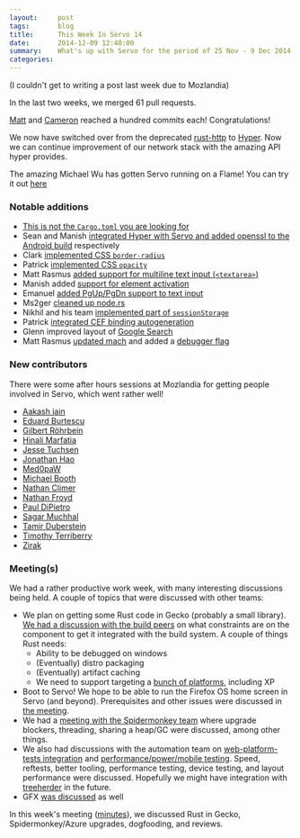 ```yaml
---
layout:     post
tags:       blog
title:      This Week In Servo 14
date:       2014-12-09 12:40:00
summary:    What's up with Servo for the period of 25 Nov - 9 Dec 2014
categories: 
---
```


(I couldn't get to writing a post last week due to Mozlandia)

In the last two weeks, we merged 61 pull requests.

[Matt](https://github.com/servo/servo/commit/cddc6923d4f7130f9fe0faae94f161ba6457d71f) and [Cameron](https://github.com/servo/servo/commit/91be7443df4acd8292fa447aeaac49948188d363) reached a hundred commits each! Congratulations!

We now have switched over from the deprecated [rust-http](https://github.com/chris-morgan/rust-http) to [Hyper](https://github.com/hyperium/hyper/). Now we can continue improvement of our network stack with the amazing API hyper provides.

The amazing Michael Wu has gotten Servo running on a Flame! You can try it out [here](https://github.com/servo/servo/pull/4294)

### Notable additions

 - [This is not the `Cargo.toml` you are looking for](https://github.com/servo/servo/pull/4140)
 - Sean and Manish [integrated Hyper with Servo and added openssl to the Android build](https://github.com/servo/servo/pull/4198) respectively
 - Clark [implemented CSS `border-radius`](https://github.com/servo/servo/pull/4020)
 - Patrick [implemented CSS `opacity`](https://github.com/servo/servo/pull/4036)
 - Matt Rasmus [added support for multiline text input (`<textarea>`)](https://github.com/servo/servo/pull/4152)
 - Manish added [support for element activation](https://github.com/servo/servo/pull/4002)
 - Emanuel [added PgUp/PgDn support to text input](https://github.com/servo/servo/pull/4267/files)
 - Ms2ger [cleaned up node.rs](https://github.com/servo/servo/pull/4280)
 - Nikhil and his team [implemented part of `sessionStorage`](https://github.com/servo/servo/pull/4157)
 - Patrick [integrated CEF binding autogeneration](https://github.com/servo/servo/pull/4102)
 - Glenn improved layout of [Google Search](https://github.com/servo/servo/pull/4114)
 - Matt Rasmus [updated mach](https://github.com/servo/servo/pull/4080) and added a [debugger flag](https://github.com/servo/servo/pull/4083)

### New contributors

There were some after hours sessions at Mozlandia for getting people involved in Servo, which went rather well!

 - [Aakash jain](https://github.com/aakashjain)
 - [Eduard Burtescu](https://github.com/eddyb)
 - [Gilbert Röhrbein](https://github.com/payload)
 - [Hinali Marfatia](https://github.com/hinalimarfatia)
 - [Jesse Tuchsen](https://github.com/jtuchsen)
 - [Jonathan Hao](https://github.com/johnathan79717)
 - [Med0paW](https://github.com/medopaw)
 - [Michael Booth](https://github.com/Michael03)
 - [Nathan Climer](https://github.com/IdeaHat)
 - [Nathan Froyd](https://github.com/froydnj)
 - [Paul DiPietro](https://github.com/orteipid)
 - [Sagar Muchhal](https://github.com/muchhalsagar88)
 - [Tamir Duberstein](https://github.com/tamird)
 - [Timothy Terriberry](https://github.com/tterribe)
 - [Zirak](https://github.com/Zirak)

### Meeting(s)

We had a rather productive work week, with many interesting discussions being held. A couple of topics that were discussed with other teams:

 - We plan on getting some Rust code in Gecko (probably a small library). [We had a discussion with the build peers](https://github.com/servo/servo/wiki/Mozlandia-Rust-In-Gecko) on what constraints are on the component to get it integrated with the build system. A couple of things Rust needs:
   - Ability to be debugged on windows
   - (Eventually) distro packaging
   - (Eventually) artifact caching
   - We need to support targeting a [bunch of platforms](https://github.com/servo/servo/wiki/Mozlandia-Rust-In-Gecko#other-platforms), including XP
 - Boot to Servo! We hope to be able to run the Firefox OS home screen in Servo (and beyond). Prerequisites and other issues were discussed in [the meeting](https://github.com/servo/servo/wiki/Mozlandia-B2S).
 - We had a [meeting with the Spidermonkey team](https://github.com/servo/servo/wiki/Mozlandia-JS) where upgrade blockers, threading, sharing a heap/GC were discussed, among other things.
 - We also had discussions with the automation team on [web-platform-tests integration](https://github.com/servo/servo/wiki/Mozlandia-WPT) and [performance/power/mobile testing](https://github.com/servo/servo/wiki/Mozlandia-Automation). Speed, reftests, better tooling, performance testing, device testing, and layout performance were discussed. Hopefully we might have integration with [treeherder](https://treeherder.mozilla.org/) in the future.
 - GFX [was discussed](https://github.com/servo/servo/wiki/Mozlandia-gfx) as well

In this week's meeting ([minutes](https://github.com/servo/servo/wiki/Meeting-2014-12-08)), we discussed Rust in Gecko, Spidermonkey/Azure upgrades, dogfooding, and reviews.

 
